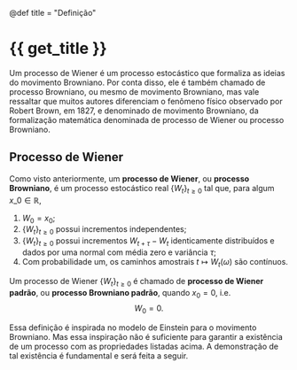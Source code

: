 @def title = "Definição"

# {{ get_title }}

Um processo de Wiener é um processo estocástico que formaliza as ideias do movimento Browniano. Por conta disso, ele é também chamado de processo Browniano, ou mesmo de movimento Browniano, mas vale ressaltar que muitos autores diferenciam o fenômeno físico observado por Robert Brown, em 1827, e denominado de movimento Browniano, da formalização matemática denominada de processo de Wiener ou processo Browniano.

## Processo de Wiener

Como visto anteriormente, um **processo de Wiener**, ou **processo Browniano**, é um processo estocástico real $\{W_t\}_{t \geq 0}$ tal que, para algum $x\_0\in \mathbb{R},$
1. $W_0 = x_0$;
2. $\{W_t\}_{t\geq 0}$ possui incrementos independentes;
3. $\{W_t\}_{t\geq 0}$ possui incrementos $W_{t+\tau} - W_t$ identicamente distribuídos e dados por uma normal com média zero e variância $\tau$;
4. Com probabilidade um, os caminhos amostrais $t \mapsto W_t(\omega)$ são contínuos.

Um processo de Wiener $\{W_t\}_{t \geq 0}$ é chamado de **processo de Wiener padrão**, ou **processo Browniano padrão**, quando $x_0 = 0,$ i.e.
$$
W_0 = 0.
$$

Essa definição é inspirada no modelo de Einstein para o movimento Browniano. Mas essa inspiração não é suficiente para garantir a existência de um processo com as propriedades listadas acima. A demonstração de tal existência é fundamental e será feita a seguir.
